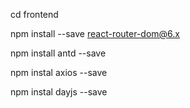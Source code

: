 cd frontend

npm install --save react-router-dom@6.x

npm install antd --save

npm instal axios --save

npm instal dayjs --save

